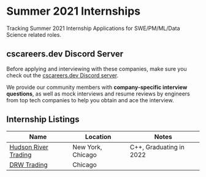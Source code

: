 # Summer 2021 Internships

Tracking Summer 2021 Internship Applications for SWE/PM/ML/Data Science related roles.

## cscareers.dev Discord Server

Before applying and interviewing with these companies, make sure you check out the [cscareers.dev Discord server](https://cscareers.dev/discord).

We provide our community members with **company-specific interview questions**, as well as mock interviews and resume reviews by engineers from top tech companies to help you obtain and ace the interview.

## Internship Listings

| Name  |  Location |  Notes |
|---|---|---|
|[Hudson River Trading](https://www.hudsonrivertrading.com/careers/job/?gh_jid=2160225)|New York, Chicago|C++, Graduating in 2022|
|[DRW Trading](https://boards.greenhouse.io/drweng/jobs/2194392)|Chicago||
